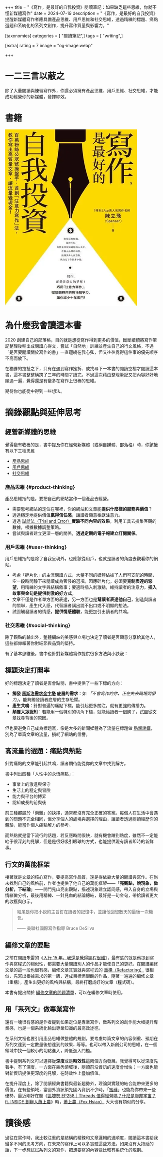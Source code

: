 +++
title = "《寫作，是最好的自我投資》閱讀筆記：如果缺乏這些思維，你就不懂新媒體寫作"
date = 2024-07-19
description = "《寫作，是最好的自我投資》提醒新媒體寫作者應具備產品思維、用戶思維和社交思維，透過精練的標題、痛點選題和系統化的系列文創作，提升寫作質量與影響力。"

[taxonomies]
categories = [ "閱讀筆記",]
tags = [ "writing",]

[extra]
rating = 7
image = "og-image.webp"

+++

# 一二三言以蔽之
除了大量閱讀與練習寫作外，你還必須擁有產品思維、用戶思維、社交思維，才能成功經營你的新媒體，發揮綜效。

# 書籍
[![](book.webp)](https://readmoo.com/book/210102582000101)

# 為什麼我會讀這本書

2020 創建自己的部落格，目的就是想從寫作得到更多的價值，斷斷續續將寫作筆記整理後輸出成閱讀心得文，嘗試「自然地」訓練並產生自己的行文風格，不過「是否要閱讀關於寫作的書」一直迴繞在我心弦，但又往往覺得這件事的優先順序不高而放下。

在猶豫的拉扯之下，只有在遇到寫作挫折、或找尋下一本書的閱讀空檔才閱讀這本書，這本書整整橫跨了三年的時間才讀完。不過這次藉由整理筆記又把內容好好地順過一遍，覺得還是有蠻多在寫作上很棒的思維。

期待你也能從中得到一些想法。

# 摘錄觀點與延伸思考
## 經營新媒體的思維
覺得蠻有收穫的是，書中提及你在經營新媒體（或稱自媒體、部落格）時，你該擁有以下三種思維
* [產品思維](#product-thinking)
* [用戶思維](#user-thinking)
* [社交思維](#social-thinking)

### 產品思維 {#product-thinking}
產品思維指的是，要把自己的網站當作一個產品去經營。
* 需要思考網站的定位在哪裡，你的網站和文章能**提供什麼樣的服務與價值**？
* 透過穩定地提供價值**贏得信任感**，讓讀者願意奉獻注意力。
* 透過 [試誤法（Trial and Error）](https://zh.wikipedia.org/zh-tw/%E5%B0%9D%E8%AF%95%E9%94%99%E8%AF%AF%E6%B3%95)**實驗不同內容的效果**，利用工具去搜集客觀的數據，根據數據調整策略。
* 嘗試與讀者建立更深一層的關係，**透過定期的電子報建立訂閱關係**。

### 用戶思維 {#user-thinking}
用戶思維指的是除了自我呈現外，也應該從用戶，也就是讀者的角度去觀看你的網站。
* 考慮「碎片化」的主流閱讀方式，大量不同的媒體佔據了人們可支配的時間，空一段時間靜下來閱讀成為奢侈的選項。因應碎片化，必須要**克制表達的慾望**，用精練的文字與結構敘事；要適時插入刺激點，維持讀者的注意力，**插入故事與金句是提供刺激的好方式**。
* 文章不僅是作者單方面的表達，另一方面也是**幫讀者表達他自己**，創造與讀者的關聯，產生代入感，代替讀者講出說不出口或不明顯的想法。
* 試圖觸發讀者的情感，**提供情感體驗**，能更加引出讀者的共鳴。

### 社交思維 {#social-thinking}
除了觀點的輸出外，整體網站的美感與立場也決定了讀者是否願意分享給其他人，這些都仰賴著你對細節與品質的堅持。

有了基本思維後，書中也針對新媒體寫作提供很多方法與小訣竅：
## 標題決定打開率
好的標題決定了讀者是否會點閱，書中提供了一些下標的方向：
* **觸發 [馬斯洛需求金字塔](https://zh.wikipedia.org/zh-tw/%E9%9C%80%E6%B1%82%E5%B1%82%E6%AC%A1%E7%90%86%E8%AE%BA) 底層的需求**：如 *「不會寫作的你，正在失去職場競爭力」*，能夠觸發讀者底層的生存恐懼。
* **產生共鳴**：針對普遍的痛點下標，能引起更多關注，就有更強的傳播力。
* **顛覆大眾認知**：若能用一個特別的切角下標，就能給讀者一個鉤子，試圖從文章找尋背後的原因。

但也要避免自己成為標題黨，像是大多的新聞媒體為了流量在標題做 [點擊誘餌](https://zh.wikipedia.org/zh-tw/%E6%A0%87%E9%A2%98%E5%85%9A)，別為了單篇文章的流量，損耗了網站的信譽。

## 高流量的選題：痛點與熱點
針對痛點的文章能引起共鳴，讀者期待能從你的文章中找到解方。

書中列出四種「人性中的永恆痛點」：
* 事業上的激進與保守
* 生活上的穩定與冒險
* 能力與平台的博弈
* 認知成長的前與後

前三種都屬於「兩難」的抉擇，通常都沒有完全正確的答案。每個人在生活中會遇到的問題不完全相同，但分享個人的處境與選擇的理由，讓讀者透過閱讀經歷你的體驗，能當作個人痛點解方的參考。

而熱點就是當下流行的話題，若反應時間很快，就有機會蹭到熱度，雖然不一定能給予很深刻的見解，但是是很好吸引眼球的方式，也能提供現有讀者即時的新鮮事。

## 行文的萬能框架
接著就是文章的核心寫作，要提高寫作品質，還是得依靠大量的閱讀與寫作。在尚未找到自己的風格前，作者也提供了他自己的萬能框架——「**亮觀點，說現象，做分析，下結論**」——開門見山亮出觀點，描述現象建立認同感，帶入自身的立場與情緒做分析，最後用精練、一針見血的結論總結，最好是一句金句，帶給讀者更大的收穫與啟示。

> 結尾是你把小說的主旨釘在讀者的記憶中，並讓他回想數天的最後一次機會。
>
> —— 美聯社國際寫作指導 Bruce DeSilva

## 編修文章的要點

之前在閱讀朱雷的《[入行 15 年，我還是覺得編程很難](@/wisdom/articles/15-years-in-programming/index.md)》，最有感的就是他提到寫作與寫程式的相似性，都需要大量閱讀別人的作品才能使自己的更好。在閱讀編修文章的這一段也很有感，編修文章其實就與寫程式的 [重構（Refactoring）](https://zh.wikipedia.org/zh-tw/%E4%BB%A3%E7%A0%81%E9%87%8D%E6%9E%84) 很相似，先寫出根據需求的第一版，達成目標但很醜的作品，隨著一遍遍的編修文章（重構），產生出更好的風格與結構，最終打磨成好的文章（程式碼）。

本書有提出關於 [編修文章的問題清單](@/wisdom/lists/editing-questions/index.md)，可以在編修文章時使用。

## 用「系列文」做專業寫作

還有一塊很有感的是作者提到如果定位是專業寫作，做系列文的創作能大幅提升專業感，也是一個系統化輸出專業知識的最高效途徑。

在系列文裡也要引用產品思維做整體的規劃，要考慮每篇文章的內容側重、預期在系列文達到一定數量後想達到的效果...等等。也可以帶入新創公司的思維，在一個領域中找一個較小的切點進入，降低進入門檻。

書中提到系列文可以選擇從**深度**或是**時效性**這兩個方向發展。我覺得可以從深度先著手，有了深度，一方面在熟悉領域後，閱讀前沿資訊的速度會增快；一方面也能對新資訊提供更深度的見解，在時效性上疊加價值。

在提升深度上，除了閱讀經典書籍與最新趨勢外，理論與實踐的結合能帶來更多的價值。在有些領域，當國外資訊領先國內資訊不少時，「[搬磚](https://theinitium.com/article/20170321-mainland-infosmuggler)」也能為你帶來一些優勢，最近剛好在聽《[區塊勢 EP258｜Threads 值得經營嗎？什麼是聯邦宇宙？ft. INSIDE 創辦人蕭上農](https://blocktrend.firstory.io/episodes/clyokllla0dmj011da1ck7vu4)》時，[蕭上農（Fox Hsiao）](https://x.com/pirrer) 大大也有類似的分享。

# 讀後感
過往在寫作時，我比較注重的是結構的精鍊和文章邏輯的通順度，閱讀這本書給我蠻多不同的思考方向，在未來的寫作上可以多實驗這些方法。如果沒有太拖延的話，下一步想試試系列文的寫作，把想要寫的內容做比較有系統化的規劃。
